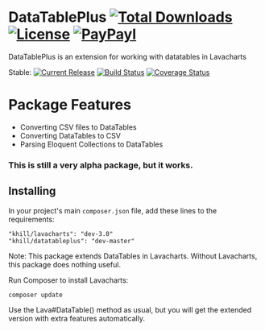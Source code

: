 # DataTablePlus [![Total Downloads](https://img.shields.io/packagist/dt/khill/datatableplus.svg?style=plastic)](https://packagist.org/packages/khill/datatableplus) [![License](https://img.shields.io/packagist/l/khill/datatableplus.svg?style=plastic)](http://opensource.org/licenses/MIT) [![PayPayl](https://img.shields.io/badge/paypal-donate-yellow.svg?style=plastic)](https://www.paypal.com/cgi-bin/webscr?cmd=_s-xclick&hosted_button_id=FLP6MYY3PYSFQ)

DataTablePlus is an extension for working with datatables in Lavacharts


Stable:
[![Current Release](https://img.shields.io/github/release/kevinkhill/datatableplus.svg?style=plastic)](https://github.com/kevinkhill/datatableplus/releases)
[![Build Status](https://img.shields.io/travis/kevinkhill/datatableplus/master.svg?style=plastic)](https://travis-ci.org/kevinkhill/datatableplus)
[![Coverage Status](https://img.shields.io/coveralls/kevinkhill/datatableplus/master.svg?style=plastic)](https://coveralls.io/r/kevinkhill/datatableplus?branch=master)



Package Features
================
- Converting CSV files to DataTables
- Converting DataTables to CSV
- Parsing Eloquent Collections to DataTables

### This is still a very alpha package, but it works.


Installing
----------
In your project's main ```composer.json``` file, add these lines to the requirements:

  ```
  "khill/lavacharts": "dev-3.0"
  "khill/datatableplus": "dev-master"
  ```
Note: This package extends DataTables in Lavacharts. Without Lavacharts, this package does nothing useful.


Run Composer to install Lavacharts:

  ```
  composer update
  ```

Use the Lava#DataTable() method as usual, but you will get the extended version with extra features automatically.
